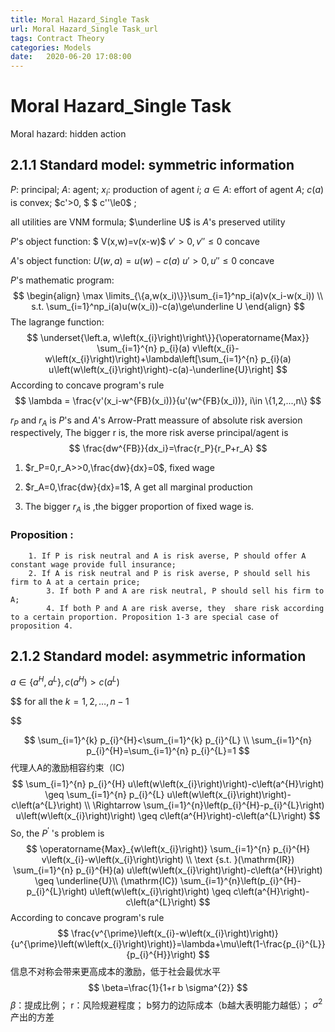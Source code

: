 ```yaml
---
title: Moral Hazard_Single Task
url: Moral Hazard_Single Task_url
tags: Contract Theory
categories: Models
date:   2020-06-20 17:08:00
---
```


# Moral Hazard_Single Task

Moral hazard: hidden action

## 2.1.1 Standard model: symmetric information

$P$: principal;    $A$: agent;    $x_i$: production of agent $i$;    $a\in A$: effort of agent $A$;    $c(a)$ is convex; $c'>0, $ $ c''\le0$ ;

all utilities are VNM formula;     $\underline U$ is $A$'s preserved utility



$P$'s object function: $ V(x,w)=v(x-w)$                          $v'>0,  v''\le0$  concave

$A$'s object function: $U(w,a) = u(w)-c(a)$                     $u'>0,u''\le0$ concave



 $P$'s mathematic program: 
$$
\begin{align}
\max \limits_{\{a,w(x_i)\}}\sum_{i=1}^np_i(a)v(x_i-w(x_i)) \\
s.t. \sum_{i=1}^np_i(a)u(w(x_i))-c(a)\ge\underline U 
\end{align}
$$
The lagrange function:
$$
\underset{\left.a, w\left(x_{i}\right)\right\}}{\operatorname{Max}} \sum_{i=1}^{n} p_{i}(a) v\left(x_{i}-w\left(x_{i}\right)\right)+\lambda\left[\sum_{i=1}^{n} p_{i}(a) u\left(w\left(x_{i}\right)\right)-c(a)-\underline{U}\right]
$$
According to concave program's rule 
$$
\lambda = \frac{v'(x_i-w^{FB}(x_i))}{u'(w^{FB}(x_i))}, i\in \{1,2,...,n\}
$$


$r_P$ and $r_A$ is  $P$'s and $A$'s Arrow-Pratt meassure of absolute risk aversion respectively, The bigger r is, the more risk averse principal/agent is 
$$
\frac{dw^{FB}}{dx_i}=\frac{r_P}{r_P+r_A}
$$

1. $r_P=0,r_A>>0,\frac{dw}{dx}=0$, fixed wage

2. $r_A=0,\frac{dw}{dx}=1$, A get all marginal production

3. The bigger $r_A$ is ,the bigger proportion of fixed wage is.

   

### Proposition : 

		1. If P is risk neutral and A is risk averse, P should offer A constant wage provide full insurance;
  		2. If A is risk neutral and P is risk averse, P should sell his firm to A at a certain price;
    		3. If both P and A are risk neutral, P should sell his firm to A;
      		4. If both P and A are risk averse, they  share risk according to a certain proportion. Proposition 1-3 are special case of proposition 4.





## 2.1.2 Standard model: asymmetric information

$a \in\left\{a^{H}, a^{L}\right\}, c\left(a^{H}\right)>c\left(a^{L}\right)$

 $$ for all the $k=1,2, \ldots, n-1$  

$$

$$
\sum_{i=1}^{k} p_{i}^{H}<\sum_{i=1}^{k} p_{i}^{L} \\
\sum_{i=1}^{n} p_{i}^{H}=\sum_{i=1}^{n} p_{i}^{L}=1
$$
 代理人A的激励相容约束（IC)
$$
\sum_{i=1}^{n} p_{i}^{H} u\left(w\left(x_{i}\right)\right)-c\left(a^{H}\right) \geq \sum_{i=1}^{n} p_{i}^{L} u\left(w\left(x_{i}\right)\right)-c\left(a^{L}\right)  \\
\Rightarrow \sum_{i=1}^{n}\left(p_{i}^{H}-p_{i}^{L}\right) u\left(w\left(x_{i}\right)\right) \geq c\left(a^{H}\right)-c\left(a^{L}\right)
$$
So, the $P^{\prime}$ 's problem is
$$
\operatorname{Max}_{w\left(x_{i}\right)} \sum_{i=1}^{n} p_{i}^{H} v\left(x_{i}-w\left(x_{i}\right)\right) \\
\text {s.t. }(\mathrm{IR}) \sum_{i=1}^{n} p_{i}^{H}(a) u\left(w\left(x_{i}\right)\right)-c\left(a^{H}\right) \geq \underline{U}\\
(\mathrm{IC}) \sum_{i=1}^{n}\left(p_{i}^{H}-p_{i}^{L}\right) u\left(w\left(x_{i}\right)\right) \geq c\left(a^{H}\right)-c\left(a^{L}\right)
$$
According to concave program's rule 
$$
\frac{v^{\prime}\left(x_{i}-w\left(x_{i}\right)\right)}{u^{\prime}\left(w\left(x_{i}\right)\right)}=\lambda+\mu\left(1-\frac{p_{i}^{L}}{p_{i}^{H}}\right)
$$
信息不对称会带来更高成本的激励，低于社会最优水平
$$
\beta=\frac{1}{1+r b \sigma^{2}}
$$
$\beta$：提成比例； r：风险规避程度； b努力的边际成本（b越大表明能力越低）；  $\sigma^2$产出的方差


